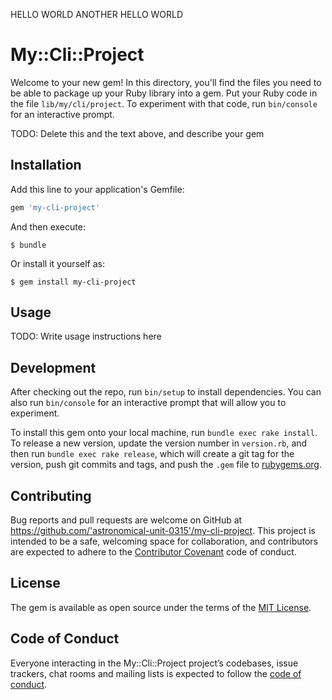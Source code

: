 HELLO WORLD
ANOTHER HELLO WORLD

# My::Cli::Project

Welcome to your new gem! In this directory, you'll find the files you need to be able to package up your Ruby library into a gem. Put your Ruby code in the file `lib/my/cli/project`. To experiment with that code, run `bin/console` for an interactive prompt.

TODO: Delete this and the text above, and describe your gem

## Installation

Add this line to your application's Gemfile:

```ruby
gem 'my-cli-project'
```

And then execute:

    $ bundle

Or install it yourself as:

    $ gem install my-cli-project

## Usage

TODO: Write usage instructions here

## Development

After checking out the repo, run `bin/setup` to install dependencies. You can also run `bin/console` for an interactive prompt that will allow you to experiment.

To install this gem onto your local machine, run `bundle exec rake install`. To release a new version, update the version number in `version.rb`, and then run `bundle exec rake release`, which will create a git tag for the version, push git commits and tags, and push the `.gem` file to [rubygems.org](https://rubygems.org).

## Contributing

Bug reports and pull requests are welcome on GitHub at https://github.com/'astronomical-unit-0315'/my-cli-project. This project is intended to be a safe, welcoming space for collaboration, and contributors are expected to adhere to the [Contributor Covenant](http://contributor-covenant.org) code of conduct.

## License

The gem is available as open source under the terms of the [MIT License](https://opensource.org/licenses/MIT).

## Code of Conduct

Everyone interacting in the My::Cli::Project project’s codebases, issue trackers, chat rooms and mailing lists is expected to follow the [code of conduct](https://github.com/'astronomical-unit-0315'/my-cli-project/blob/master/CODE_OF_CONDUCT.md).
